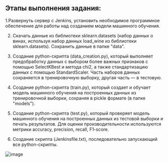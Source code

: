 ## Этапы выполнения задания:

1.Развернуть сервер с Jenkins, установить необходимое программное обеспечение для работы над созданием модели машинного обучения.

2. Скачать данные из библиотеки sklearn.datasets (набор данных о винах, используя набор данных load_wine из библиотеки sklearn.datasets). Сохранить данные в папке "data".

3. Создание python-скрипта (data_creation.py), который выполняет предобработку данных с выбором более важных признаков с помощью SelectKBest и метода chi2, а также стандартизацию данных с помощью StandardScaler. Часть наборов данных сохраняется в тренировочную выборку, другая часть — в тестовую. 

4. Создание python-скрипта (train.py), который создает и обучает модель машинного обучения на построенных данных из тренировочной выборки, сохраняя в pickle формате (в папке "models").

5. Создание python-скрипта (test.py), который проверяет модель машинного обучения на построенных данных из тестовой выборки и печать результатов. Для оценки производительности используются метрики accuracy, precision, recall, F1-score.

6. Создание скрипта (Jenkinsfile.txt), последовательно запускающий все python-скрипты.
   
![image](https://github.com/Vika00224/MLOps_Practice/assets/149754943/7a9fabe3-971e-4120-a1b2-d6b58e7ed08b)
